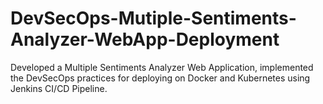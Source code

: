 # DevSecOps-Mutiple-Sentiments-Analyzer-WebApp-Deployment
Developed a Multiple Sentiments Analyzer Web Application, implemented the DevSecOps practices for deploying on Docker and Kubernetes using Jenkins CI/CD Pipeline.
